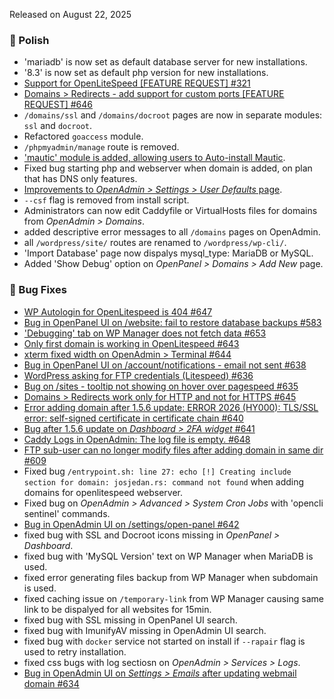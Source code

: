 Released on August 22, 2025

### 💅 Polish
- 'mariadb' is now set as default database server for new installations.
- '8.3' is now set as default php version for new installations.
- [Support for OpenLiteSpeed [FEATURE REQUEST] #321](https://github.com/stefanpejcic/OpenPanel/issues/321)
- [Domains > Redirects - add support for custom ports [FEATURE REQUEST] #646](https://github.com/stefanpejcic/OpenPanel/issues/646)
- `/domains/ssl` and `/domains/docroot` pages are now in separate modules: `ssl` and `docroot`.
- Refactored `goaccess` module.
- `/phpmyadmin/manage` route is removed.
- ['mautic' module is added, allowing users to Auto-install Mautic](/docs/articles/websites/how-to-install-mautic-with-openpanel/).
- Fixed bug starting php and webserver when domain is added, on plan that has DNS only features.
- [Improvements to *OpenAdmin > Settings > User Defaults* page](https://i.postimg.cc/LHnv8McC/2025-08-20-16-08.png).
- `--csf` flag is removed from install script.
- Administrators can now edit Caddyfile or VirtualHosts files for domains from *OpenAdmin > Domains*.
- added descriptive error messages to all `/domains` pages on OpenAdmin.
- all `/wordpress/site/` routes are renamed to `/wordpress/wp-cli/`.
- 'Import Database' page now dispalys mysql_type: MariaDB or MySQL.
- Added 'Show Debug' option on *OpenPanel > Domains > Add New* page.

### 🐛 Bug Fixes
- [WP Autologin for OpenLitespeed is 404 #647](https://github.com/stefanpejcic/OpenPanel/issues/647)
- [Bug in OpenPanel UI on /website: fail to restore database backups #583](https://github.com/stefanpejcic/OpenPanel/issues/583)
- ['Debugging' tab on WP Manager does not fetch data #653](https://github.com/stefanpejcic/OpenPanel/issues/653)
- [Only first domain is working in OpenLitespeed #643](https://github.com/stefanpejcic/OpenPanel/issues/643)
- [xterm fixed width on OpenAdmin > Terminal #644](https://github.com/stefanpejcic/OpenPanel/issues/644)
- [Bug in OpenPanel UI on /account/notifications - email not sent #638](https://github.com/stefanpejcic/OpenPanel/issues/638)
- [WordPress asking for FTP credentials (Litespeed) #636](https://github.com/stefanpejcic/OpenPanel/issues/636)
- [Bug on /sites - tooltip not showing on hover over pagespeed #635](https://github.com/stefanpejcic/OpenPanel/issues/635)
- [Domains > Redirects work only for HTTP and not for HTTPS #645](https://github.com/stefanpejcic/OpenPanel/issues/645)
- [Error adding domain after 1.5.6 update: ERROR 2026 (HY000): TLS/SSL error: self-signed certificate in certificate chain #640](https://github.com/stefanpejcic/OpenPanel/issues/640)
- [Bug after 1.5.6 update on *Dashboard > 2FA widget* #641](https://github.com/stefanpejcic/OpenPanel/issues/641)
- [Caddy Logs in OpenAdmin: The log file is empty. #648](https://github.com/stefanpejcic/OpenPanel/issues/648)
- [FTP sub-user can no longer modify files after adding domain in same dir #609](https://github.com/stefanpejcic/OpenPanel/issues/609)
- Fixed bug `/entrypoint.sh: line 27: echo [!] Creating include section for domain: josjedan.rs: command not found` when adding domains for openlitespeed webserver.
- Fixed bug on *OpenAdmin > Advanced > System Cron Jobs* with 'opencli sentinel' commands.
- [Bug in OpenAdmin UI on /settings/open-panel #642](https://github.com/stefanpejcic/OpenPanel/issues/642)
- fixed bug with SSL and Docroot icons missing in *OpenPanel > Dashboard*.
- fixed bug with 'MySQL Version' text on WP Manager when MariaDB is used.
- fixed error generating files backup from WP Manager when subdomain is used.
- fixed caching issue on `/temporary-link` from WP Manager causing same link to be dispalyed for all websites for 15min.
- fixed bug with SSL missing in OpenPanel UI search.
- fixed bug with ImunifyAV missing in OpenAdmin UI search.
- fixed bug with `docker` service not started on install if `--rapair` flag is used to retry installation.
- fixed css bugs with log sectiosn on *OpenAdmin > Services > Logs*.
- [Bug in OpenAdmin UI on *Settings > Emails* after updating webmail domain #634](https://github.com/stefanpejcic/OpenPanel/issues/634)
